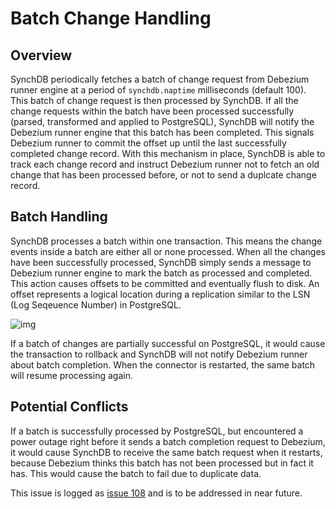 # Batch Change Handling

## **Overview**
SynchDB periodically fetches a batch of change request from Debezium runner engine at a period of `synchdb.naptime` milliseconds (default 100). This batch of change request is then processed by SynchDB. If all the change requests within the batch have been processed successfully (parsed, transformed and applied to PostgreSQL), SynchDB will notify the Debezium runner engine that this batch has been completed. This signals Debezium runner to commit the offset up until the last successfully completed change record. With this mechanism in place, SynchDB is able to track each change record and instruct Debezium runner not to fetch an old change that has been processed before, or not to send a duplcate change record.

## **Batch Handling**
SynchDB processes a batch within one transaction. This means the change events inside a batch are either all or none processed. When all the changes have been successfully processed, SynchDB simply sends a message to Debezium runner engine to mark the batch as processed and completed. This action causes offsets to be committed and eventually flush to disk. An offset represents a logical location during a replication similar to the LSN (Log Seqeuence Number) in PostgreSQL.

![img](/images/synchdb-batch-new.jpg)


If a batch of changes are partially successful on PostgreSQL, it would cause the transaction to rollback and SynchDB will not notify Debezium runner about batch completion. When the connector is restarted, the same batch will resume processing again. 

## **Potential Conflicts**
If a batch is successfully processed by PostgreSQL, but encountered a power outage right before it sends a batch completion request to Debezium, it would cause SynchDB to receive the same batch request when it restarts, because Debezium thinks this batch has not been processed but in fact it has. This would cause the batch to fail due to duplicate data. 

This issue is logged as [issue 108](https://github.com/Hornetlabs/synchdb/issues/108) and is to be addressed in near future.
